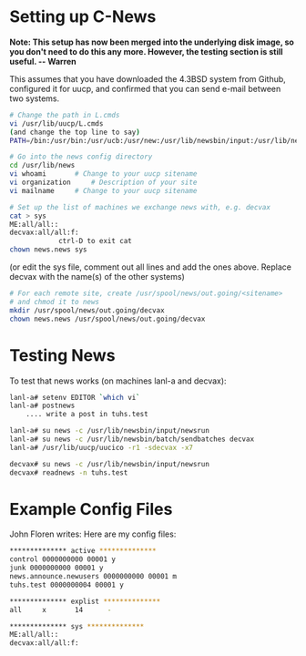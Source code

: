 # Setting up C-News

**Note: This setup has now been merged into the underlying disk image, so you don't need to do this any more. However, the testing section is still useful. -- Warren**

This assumes that you have downloaded the 4.3BSD system from Github,
configured it for uucp, and confirmed that you can send e-mail between
two systems.


```sh
# Change the path in L.cmds
vi /usr/lib/uucp/L.cmds
(and change the top line to say)
PATH=/bin:/usr/bin:/usr/ucb:/usr/new:/usr/lib/newsbin/input:/usr/lib/newsbin

# Go into the news config directory
cd /usr/lib/news
vi whoami		# Change to your uucp sitename
vi organization		# Description of your site
vi mailname		# Change to your uucp sitename

# Set up the list of machines we exchange news with, e.g. decvax
cat > sys
ME:all/all::
decvax:all/all:f:
			ctrl-D to exit cat
chown news.news sys
```

(or edit the sys file, comment out all lines and add the ones
above. Replace decvax with the name(s) of the other systems)

```sh
# For each remote site, create /usr/spool/news/out.going/<sitename>
# and chmod it to news
mkdir /usr/spool/news/out.going/decvax
chown news.news /usr/spool/news/out.going/decvax
```

# Testing News

To test that news works (on machines lanl-a and decvax):

```sh
lanl-a# setenv EDITOR `which vi`
lanl-a# postnews
	.... write a post in tuhs.test

lanl-a# su news -c /usr/lib/newsbin/input/newsrun
lanl-a# su news -c /usr/lib/newsbin/batch/sendbatches decvax
lanl-a# /usr/lib/uucp/uucico -r1 -sdecvax -x7

decvax# su news -c /usr/lib/newsbin/input/newsrun
decvax# readnews -n tuhs.test
```

# Example Config Files

John Floren writes: Here are my config files:

```sh
************** active **************
control 0000000000 00001 y
junk 0000000000 00001 y
news.announce.newusers 0000000000 00001 m
tuhs.test 0000000004 00001 y
```

```sh
************** explist **************
all     x       14      -
```

```sh
************** sys **************
ME:all/all::
decvax:all/all:f:
```
